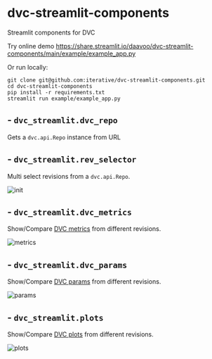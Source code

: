 # dvc-streamlit-components

Streamlit components for DVC 

Try online demo https://share.streamlit.io/daavoo/dvc-streamlit-components/main/example/example_app.py

Or run locally:

```
git clone git@github.com:iterative/dvc-streamlit-components.git
cd dvc-streamlit-components
pip install -r requirements.txt
streamlit run example/example_app.py
```

## - `dvc_streamlit.dvc_repo`

Gets a `dvc.api.Repo` instance from URL

## - `dvc_streamlit.rev_selector`

Multi select revisions from a `dvc.api.Repo`.

![init](img/init.gif)

## - `dvc_streamlit.dvc_metrics`

Show/Compare [DVC metrics](https://dvc.org/doc/command-reference/metrics) from different revisions.

![metrics](img/metrics.gif)

## - `dvc_streamlit.dvc_params`

Show/Compare [DVC params](https://dvc.org/doc/command-reference/params) from different revisions.

![params](img/params.gif)

## - `dvc_streamlit.plots`

Show/Compare [DVC plots](https://dvc.org/doc/command-reference/plots) from different revisions.

![plots](img/plots.gif)
